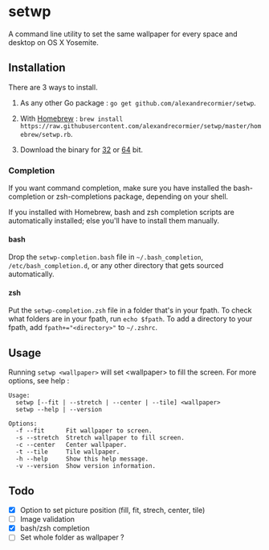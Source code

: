 # setwp
A command line utility to set the same wallpaper for every space and desktop on OS X Yosemite.

## Installation
There are 3 ways to install.

1. As any other Go package : `go get github.com/alexandrecormier/setwp`.

2. With [Homebrew](http://brew.sh/) : `brew install https://raw.githubusercontent.com/alexandrecormier/setwp/master/homebrew/setwp.rb`.

3. Download the binary for [32](https://github.com/alexandrecormier/setwp/releases/download/v0.1.1-1/setwp-i386-v0.1.1-1.tar.gz) or [64](https://github.com/alexandrecormier/setwp/releases/download/v0.1.1-1/setwp-amd64-v0.1.1-1.tar.gz) bit.

### Completion
If you want command completion, make sure you have installed the bash-completion or zsh-completions package, depending on your shell.

If you installed with Homebrew, bash and zsh completion scripts are automatically installed; else you'll have to install them manually.

#### bash
Drop the `setwp-completion.bash` file in `~/.bash_completion`, `/etc/bash_completion.d`, or any other directory that gets sourced automatically.

#### zsh
Put the `setwp-completion.zsh` file in a folder that's in your fpath. To check what folders are in your fpath, run `echo $fpath`. To add a directory to your fpath, add `fpath+="<directory>"` to `~/.zshrc`.

## Usage
Running `setwp <wallpaper>` will set \<wallpaper\> to fill the screen. For more options, see help :
~~~
Usage:
  setwp [--fit | --stretch | --center | --tile] <wallpaper>
  setwp --help | --version

Options:
  -f --fit      Fit wallpaper to screen.
  -s --stretch  Stretch wallpaper to fill screen.
  -c --center   Center wallpaper.
  -t --tile     Tile wallpaper.
  -h --help     Show this help message.
  -v --version  Show version information.
~~~

## Todo
- [x] Option to set picture position (fill, fit, strech, center, tile)
- [ ] Image validation
- [x] bash/zsh completion
- [ ] Set whole folder as wallpaper ?
